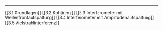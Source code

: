 ***

[[3.1 Grundlagen]]
[[3.2 Kohärenz]]
[[3.3 Interferometer mit Wellenfrontaufspaltung]]
[[3.4 Interferometer mit Amplitudenaufspaltung]]
[[3.5 Vielstrahlinterferenz]]

